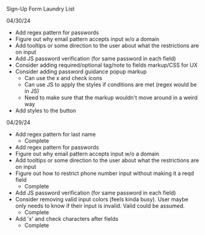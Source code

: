 Sign-Up Form Laundry List

04/30/24
- Add regex pattern for passwords
- Figure out why email pattern accepts input w/o a domain
- Add tooltips or some direction to the user about what the restrictions are on
  input
- Add JS password verification (for same password in each field)
- Consider adding required/optional tag/note to fields markup/CSS for UX
- Consider adding password guidance popup markup
    - Can use the x and check icons
    - Can use JS to apply the styles if conditions are met (regex would be in
      JS)
    - Need to make sure that the markup wouldn't move around in a weird way
- Add styles to the button

04/29/24
- Add regex pattern for last name
    - Complete
- Add regex pattern for passwords
- Figure out why email pattern accepts input w/o a domain
- Add tooltips or some direction to the user about what the restrictions are on
  input
- Figure out how to restrict phone number input without making it a reqd field
    - Complete
- Add JS password verification (for same password in each field)
- Consider removing valid input colors (feels kinda busy). User maybe only needs
  to know if their input is invalid. Valid could be assumed.
    - Complete
- Add 'x' and check characters after fields
    - Complete